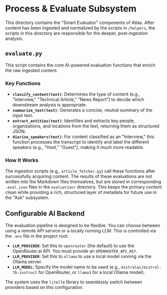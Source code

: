 # Process & Evaluate Subsystem

This directory contains the "Smart Evaluator" components of Atlas. After content has been ingested and normalized by the scripts in `/helpers`, the scripts in this directory are responsible for the deeper, post-ingestion analysis.

## `evaluate.py`

This script contains the core AI-powered evaluation functions that enrich the raw ingested content.

### Key Functions
-   **`classify_content(text)`**: Determines the type of content (e.g., "Interview," "Technical Article," "News Report") to decide which downstream analysis is appropriate.
-   **`summarize_text(text)`**: Generates a concise, neutral summary of the input text.
-   **`extract_entities(text)`**: Identifies and extracts key people, organizations, and locations from the text, returning them as structured JSON.
-   **`diarize_speakers(text)`**: For content classified as an "Interview," this function processes the transcript to identify and label the different speakers (e.g., "Host," "Guest"), making it much more readable.

### How It Works

The ingestion scripts (e.g., `article_fetcher.py`) call these functions after successfully acquiring content. The results of these evaluations are not written into the Markdown files themselves, but are stored in corresponding `.eval.json` files in the `evaluation/` directory. This keeps the primary content clean while providing a rich, structured layer of metadata for future use in the "Ask" subsystem.

## Configurable AI Backend

The evaluation pipeline is designed to be flexible. You can choose between using a remote API service or a locally running LLM. This is controlled via the `.env` file in the project root:

- **`LLM_PROVIDER`**: Set this to `openrouter` (the default) to use the OpenRouter.ai API. You must provide an `OPENROUTER_API_KEY`.
- **`LLM_PROVIDER`**: Set this to `ollama` to use a local model running via the Ollama server.
- **`LLM_MODEL`**: Specify the model name to be used (e.g., `mistralai/mistral-7b-instruct` for OpenRouter, or `llama3` for a local Ollama model).

The system uses the `litellm` library to seamlessly switch between providers based on this configuration.
